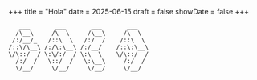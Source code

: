 +++
title = "Hola"
date = 2025-06-15
draft = false
showDate = false
+++

```ascii
   ___       ___       ___       ___   
  /\__\     /\  \     /\__\     /\  \  
 /:/__/_   /::\  \   /:/  /    /::\  \ 
/::\/\__\ /:/\:\__\ /:/__/    /::\:\__\
\/\::/  / \:\/:/  / \:\  \    \/\::/  /
  /:/  /   \::/  /   \:\__\     /:/  / 
  \/__/     \/__/     \/__/     \/__/  
```
